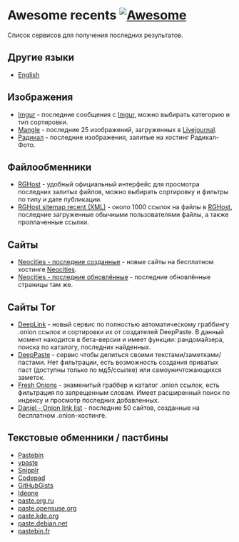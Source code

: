 # Awesome recents [![Awesome](https://awesome.re/badge.svg)](https://awesome.re)

Список сервисов для получения последних результатов.


## Другие языки

* [English](https://github.com/netstalking-core/awesome-recents/master/README-en.md)

## Изображения

- [Imgur](https://imgur.com/new/time) - последние сообщения с [Imgur](https://imgur.com/), можно выбирать категорию и тип сортировки.
- [Mangle](http://www.mangle.ca/randomlj.php) - последние 25 изображений, загруженных в [Livejournal](http://www.livejournal.com/).
- [Радикал](http://radikal.ru/Img/ShowGallery) - последние изображения, залитые на хостинг Радикал-Фото.

## Файлообменники

- [RGHost](http://rgho.st/files) - удобный официальный интерфейс для просмотра последних залитых файлов, можно выбирать сортировку и фильтры по типу и дате публикации.
- [RGHost sitemap recent (XML)](http://rgho.st/sitemap_recent.xml) - около 1000 ссылок на файлы в [RGHost](http://rghost.ru), последние загруженные обычными пользователями файлы, а также проплаченные ссылки.

## Сайты

- [Neocities - последние созданные](https://neocities.org/browse?sort_by=newest) - новые сайты на бесплатном хостинге [Neocities](https://neocities.org/).
- [Neocities - последние обновлённые](https://neocities.org/browse?sort_by=last_updated) - последние обновлённые страницы там же.

## Сайты Tor

- [DeepLink](http://deeplinkdeatbml7.onion/index.php) - новый сервис по полностью автоматическому граббингу .onion ссылок и сортировки их от создателей DeepPaste. В данный момент находится в бета-версии и имеет функции: рандомайзера, поиска по каталогу, последних найденных.
- [DeepPaste](http://depastedihrn3jtw.onion/) - сервис чтобы делиться своими текстами/заметками/пастами. Нет фильтрации, есть возможность создания приватых паст (доступны только по мд5/ссылке) или самоуничтожающихся заметок. 
- [Fresh Onions](http://zlal32teyptf4tvi.onion/) - знаменитый граббер и каталог .onion ссылок, есть фильтрация по запрещенным словам. Имеет расширенный поиск по индексу и просмотр последних добавленных.
 - [Daniel - Onion link list](https://onions.danwin1210.me/onions.php?cat=20&pg=1&lang=en) - последние 50 сайтов, созданные на бесплатном .onion-хостинге.
 
## Текстовые обменники / пастбины

 - [Pastebin](https://pastebin.com/archive)
 - [vpaste](http://vpaste.net/#uploads)
 - [Snipplr](https://snipplr.com/all/)
 - [Codepad](http://codepad.org/recent)
 - [GitHubGists](https://gist.github.com/discover)
 - [Ideone](https://ideone.com/recent)
 - [paste.org.ru](http://paste.org.ru/)
 - [paste.opensuse.org](http://paste.opensuse.org/lists)
 - [paste.kde.org](https://paste.kde.org/all)
 - [paste.debian.net](http://paste.debian.net/)
 - [pastebin.fr](http://pastebin.fr/)
